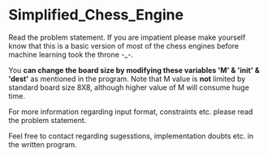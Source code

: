 # Simplified_Chess_Engine

Read the problem statement. If you are impatient please make yourself know that this is a basic version of most of the chess engines before machine learning took the throne -_-.

You **can change the board size by modifying these variables 'M' & 'init' & 'dest'** as mentioned in the program. Note that M value is **not** limited by standard board size 8X8, although higher value of M will consume huge time.

For more information regarding input format, constraints etc. please read the problem statement.

Feel free to contact regarding sugesstions, implementation doubts etc. in the written program. 
